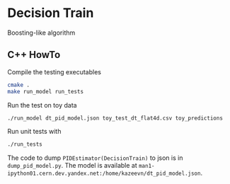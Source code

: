 # Decision Train

Boosting-like algorithm

## C++ HowTo
Compile the testing executables
```bash
cmake .
make run_model run_tests
```

Run the test on toy data
```bash
./run_model dt_pid_model.json toy_test_dt_flat4d.csv toy_predictions
```

Run unit tests with
```bash
./run_tests
```

The code to dump `PIDEstimator(DecisionTrain)` to json is in `dump_pid_model.py`. The model is 
available at `man1-ipython01.cern.dev.yandex.net:/home/kazeevn/dt_pid_model.json`.